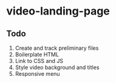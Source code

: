# video-landing-page

## Todo

1. Create and track preliminary files
1. Boilerplate HTML
1. Link to CSS and JS
1. Style video background and titles
1. Responsive menu
